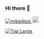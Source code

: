 ### Hi there 👋

<p align="left"> 
  <a href="https://github.com/mikanbox/mikanbox/">
    <img src="https://komarev.com/ghpvc/?username=mikanbox" alt="mikanbox" />
  </a>
  <a href="https://github.com/mikanbox">
    <img height="20" src="https://img.shields.io/github/followers/mikanbox?label=follow&logo=github&style=flat" />
  </a>
</p>
  
[![Top Langs](https://github-readme-stats.vercel.app/api/top-langs/?username=mikanbox&langs_count=20&size_weight=0&count_weight=2)](https://github.com/anuraghazra/github-readme-stats)


